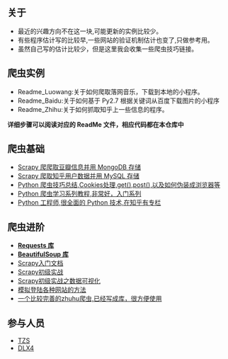 ## 关于

* 最近的兴趣方向不在这一块,可能更新的实例比较少。
* 有些程序估计写的比较早,一些网站的验证机制估计也变了,只做参考用。
* 虽然自己写的估计比较少，但是这里我会收集一些爬虫技巧链接。

## 爬虫实例

* Readme_Luowang:关于如何爬取落网音乐，下载到本地的小程序。
* Readme_Baidu:关于如何基于 Py2.7 根据关键词从百度下载图片的小程序
* Readme_Zhihu:关于如何抓取知乎上一些信息的程序。


**详细步骤可以阅读对应的 ReadMe 文件，相应代码都在本仓库中**


## 爬虫基础

* [Scrapy 爬爬取豆瓣信息并用 MongoDB 存储](http://1992mrwang.blog.51cto.com/3265935/1583539)
* [Scrapy 爬取知乎用户数据并用 MySQL 存储](http://python.jobbole.com/85125/)
* [Python 爬虫技巧总结,Cookies处理,get(),post(),以及如何伪装成浏览器等](http://www.codeceo.com/article/python-spider-skills.html#0-tsina-1-54529-397232819ff9a47a7b7e80a40613cfe1)
* [Python 爬虫学习系列教程,非常好，入门系列](http://cuiqingcai.com/1052.html)
* [Python 工程师,很全面的 Python 技术,在知乎有专栏](http://zhuanlan.zhihu.com/xlz-d)

## 爬虫进阶 

* [**Requests 库**](http://cn.python-requests.org/zh_CN/latest/user/quickstart.html)
* [**BeautifulSoup 库**](http://beautifulsoup.readthedocs.io/zh_CN/latest/)
* [Scrapy入门文档](http://scrapy-chs.readthedocs.org/zh_CN/0.24/intro/tutorial.html)
* [Scrapy初级实战](http://www.ituring.com.cn/article/114408)
* [Scrapy初级实战之数据可视化](http://aljun.me/post/9)
* [模拟登陆各种网站的方法](https://github.com/xchaoinfo/fuck-login)
* [一个比较完善的zhuhu爬虫,已经写成库，很方便使用](https://github.com/7sDream/zhihu-oauth)

## 参与人员

* [TZS](https://github.com/1041218129)
* [DLX4](https://github.com/DLX4)


